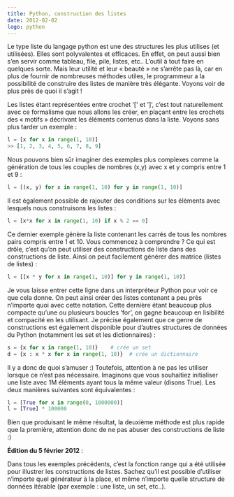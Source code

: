 ```yaml
---
title: Python, construction des listes
date: 2012-02-02
logo: python
---
```


Le type liste du langage python est une des structures les plus utilises
(et utilisées). Elles sont polyvalentes et efficaces. En effet, on
peut aussi bien s’en servir comme tableau, file, pile, listes, etc..
L’outil à tout faire en quelques sorte. Mais leur utilité et leur «
beauté » ne s’arrête pas là, car en plus de fournir de nombreuses
méthodes utiles, le programmeur a la possibilité de construire des
listes de manière très élégante. Voyons voir de plus près de quoi
il s’agit !

Les listes étant représentées entre crochet ‘[' et ']‘, c’est
tout naturellement avec ce formalisme que nous allons les créer, en
plaçant entre les crochets des « motifs » décrivant les éléments
contenus dans la liste. Voyons sans plus tarder un exemple :

```python
l = [x for x in range(1, 10)]
>> [1, 2, 3, 4, 5, 6, 7, 8, 9]
```

Nous pouvons bien sûr imaginer des exemples plus complexes comme la
génération de tous les couples de nombres (x,y) avec x et y compris
entre 1 et 9 :

```python
l = [(x, y) for x in range(1, 10) for y in range(1, 10)]
```

Il est également possible de rajouter des conditions sur les éléments
avec lesquels nous construisons les listes :

```python
l = [x*x for x in range(1, 10) if x % 2 == 0]
```

Ce dernier exemple génère la liste contenant les carrés de tous les
nombres pairs compris entre 1 et 10. Vous commencez à comprendre ? Ce
qui est drôle, c’est qu’on peut utiliser des constructions de liste
dans des constructions de liste. Ainsi on peut facilement générer des
matrice (listes de listes) :

```python
l = [[x * y for x in range(1, 10)] for y in range(1, 10)]
```

Je vous laisse entrer cette ligne dans un interpréteur Python pour
voir ce que cela donne. On peut ainsi créer des listes contenant a
peu près n’importe quoi avec cette notation. Cette dernière étant
beaucoup plus compacte qu’une ou plusieurs boucles ‘for’, on gagne
beaucoup en lisibilité et compacité en les utilisant. Je précise
également que ce genre de constructions est également disponible pour
d’autres structures de données du Python (notamment les set et les
dictionnaires) :

```python
s = {x for x in range(1, 10)}    # crée un set
d = {x : x * x for x in range(1, 10)}  # crée un dictionnaire
```

Il y a donc de quoi s’amuser :) Toutefois, attention à ne pas
les utiliser lorsque ce n’est pas nécessaire. Imaginons que vous
souhaitiez initialiser une liste avec 1M éléments ayant tous la même
valeur (disons True). Les deux manières suivantes sont équivalentes :

```python
l = [True for x in range(0, 1000000)]
l = [True] * 100000
```

Bien que produisant le même résultat, la deuxième méthode est
plus rapide que la première, attention donc de ne pas abuser des
constructions de liste :)

**Édition du 5 février 2012** :

Dans tous les exemples précédents, c’est la fonction range qui a
été utilisée pour illustrer les constructions de listes. Sachez
qu’il est possible d’utiliser n’importe quel générateur à la
place, et même n’importe quelle structure de données itérable (par
exemple : une liste, un set, etc..).
